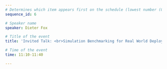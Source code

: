```yaml
---
# Determines which item appears first on the schedule (lowest number (0) appears first)
sequence_id: 6

# Speaker name
speaker: Dieter Fox

# Title of the event
title: 'Invited Talk: <br>Simulation Benchmarking for Real World Deployment'

# Time of the event
time: 11:10-11:40

---
```

